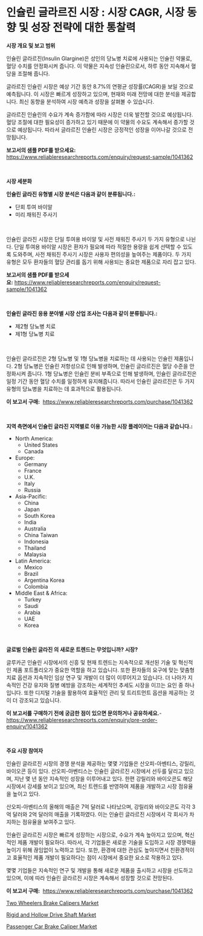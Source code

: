 <p><h1>인슐린 글라르진 시장 : 시장 CAGR, 시장 동향 및 성장 전략에 대한 통찰력</h1></p><p><strong>시장 개요 및 보고 범위</strong></p>
<p><p>인슐린 글라르진(Insulin Glargine)은 성인의 당뇨병 치료에 사용되는 인슐린 약물로, 혈당 수치를 안정화시켜 줍니다. 이 약물은 지속성 인슐린으로서, 하루 동안 지속해서 혈당을 조절해 줍니다.</p><p>글라르진 인슐린 시장은 예상 기간 동안 8.7%의 연평균 성장률(CAGR)을 보일 것으로 예측됩니다. 이 시장은 빠르게 성장하고 있으며, 현재와 미래 전망에 대한 분석을 제공합니다. 최신 동향을 분석하여 시장 예측과 성장을 살펴볼 수 있습니다.</p><p>글라르진 인슐린의 수요가 계속 증가함에 따라 시장은 더욱 발전할 것으로 예상됩니다. 혈당 조절에 대한 필요성이 증가하고 있기 때문에 이 약물의 수요도 계속해서 증가할 것으로 예상됩니다. 따라서 글라르진 인슐린 시장은 긍정적인 성장을 이어나갈 것으로 전망됩니다.</p></p>
<p><strong>보고서의 샘플 PDF를 받으세요:</strong> <a href="https://www.reliableresearchreports.com/enquiry/request-sample/1041362">https://www.reliableresearchreports.com/enquiry/request-sample/1041362</a></p>
<p>&nbsp;</p>
<p><strong>시장 세분화</strong></p>
<p><strong>인슐린 글라진 유형별 시장 분석은 다음과 같이 분류됩니다.:</strong></p>
<p><ul><li>단회 투여 바이알</li><li>미리 채워진 주사기</li></ul></p>
<p>&nbsp;</p>
<p><p>인슐린 글라진 시장은 단일 투여용 바이알 및 사전 채워진 주사기 두 가지 유형으로 나뉜다. 단일 투여용 바이알 시장은 환자가 필요에 따라 적절한 용량을 쉽게 선택할 수 있도록 도와주며, 사전 채워진 주사기 시장은 사용자 편의성을 높여주는 제품이다. 두 가지 유형은 모두 환자들의 혈당 관리를 돕기 위해 사용되는 중요한 제품으로 자리 잡고 있다.</p></p>
<p><strong>보고서의 샘플 PDF를 받으세요:</strong>&nbsp;<a href="https://www.reliableresearchreports.com/enquiry/request-sample/1041362">https://www.reliableresearchreports.com/enquiry/request-sample/1041362</a></p>
<p>&nbsp;</p>
<p><strong> 인슐린 글라진 응용 분야별 시장 산업 조사는 다음과 같이 분류됩니다.:</strong></p>
<p><ul><li>제2형 당뇨병 치료</li><li>제1형 당뇨병 치료</li></ul></p>
<p>&nbsp;</p>
<p><p>인슐린 글라르진은 2형 당뇨병 및 1형 당뇨병을 치료하는 데 사용되는 인슐린 제품입니다. 2형 당뇨병은 인슐린 저항성으로 인해 발생하며, 인슐린 글라르진은 혈당 수준을 안정화시켜 줍니다. 1형 당뇨병은 인슐린 분비 부족으로 인해 발생하며, 인슐린 글라르진은 일정 기간 동안 혈당 수치를 일정하게 유지해줍니다. 따라서 인슐린 글라르진은 두 가지 유형의 당뇨병을 치료하는 데 효과적으로 활용됩니다.</p></p>
<p><strong>이 보고서 구매:</strong>&nbsp; <a href="https://www.reliableresearchreports.com/purchase/1041362">https://www.reliableresearchreports.com/purchase/1041362</a></p>
<p>&nbsp;</p>
<p><strong>지역 측면에서 인슐린 글라진 지역별로 이용 가능한 시장 플레이어는 다음과 같습니다.:</strong></p>
<p><ul>
    <li>
        North America:
        <ul>
            <li>United States</li>
            <li>Canada</li>
        </ul>
    </li>
    <li>
        Europe:
        <ul>
            <li>Germany</li>
            <li>France</li>
            <li>U.K.</li>
            <li>Italy</li>
            <li>Russia</li>
        </ul>
    </li>
    <li>
        Asia-Pacific:
        <ul>
            <li>China</li>
            <li>Japan</li>
            <li>South Korea</li>
            <li>India</li>
            <li>Australia</li>
            <li>China Taiwan</li>
            <li>Indonesia</li>
            <li>Thailand</li>
            <li>Malaysia</li>
        </ul>
    </li>
    <li>
        Latin America:
        <ul>
            <li>Mexico</li>
            <li>Brazil</li>
            <li>Argentina Korea</li>
            <li>Colombia</li>
        </ul>
    </li>
    <li>
        Middle East & Africa:
        <ul>
            <li>Turkey</li>
            <li>Saudi</li>
            <li>Arabia</li>
            <li>UAE</li>
            <li>Korea</li>
        </ul>
    </li>
    </ul></p>
<p>&nbsp;</p>
<p><strong>글로벌 인슐린 글라진 의 새로운 트렌드는 무엇입니까? 시장?</strong></p>
<p><p>글루카곤 인슐린 시장에서의 신흥 및 현재 트렌드는 지속적으로 개선된 기술 및 혁신적인 제품 포트폴리오가 중요한 역할을 하고 있습니다. 또한 환자들의 요구에 맞는 맞춤형 치료 옵션과 지속적인 임상 연구 및 개발이 더 많이 이루어지고 있습니다. 더 나아가 지속적인 건강 유지와 질병 예방을 강조하는 세계적인 추세도 시장을 이끄는 요인 중 하나입니다. 또한 디지털 기술을 활용하여 효율적인 관리 및 트리트먼트 옵션을 제공하는 것이 더 강조되고 있습니다.</p></p>
<p><strong>이 보고서를 구매하기 전에 궁금한 점이 있으면 문의하거나 공유하세요.</strong>- <a href="https://www.reliableresearchreports.com/enquiry/pre-order-enquiry/1041362">https://www.reliableresearchreports.com/enquiry/pre-order-enquiry/1041362</a></p>
<p>&nbsp;</p>
<p><strong>주요 시장 참여자</strong></p>
<p><p>인슐린 글라르진 시장의 경쟁 분석을 제공하는 몇몇 기업들은 산오피-아벤티스, 강릴리, 바이오콘 등이 있다. 산오피-아벤티스는 인슐린 글라르진 시장에서 선두를 달리고 있으며, 지난 몇 년 동안 지속적인 성장을 이루어내고 있다. 한편 강릴리와 바이오콘도 해당 시장에서 강세를 보이고 있으며, 최신 트렌드를 반영하여 제품을 개발하고 시장 점유율을 높이고 있다.</p><p>산오피-아벤티스의 올해의 매출은 7억 달러로 나타났으며, 강릴리와 바이오콘도 각각 3억 달러와 2억 달러의 매출을 기록하였다. 이는 인슐린 글라르진 시장에서 각 회사가 차지하는 점유율을 보여주고 있다.</p><p>인슐린 글라르진 시장은 빠르게 성장하는 시장으로, 수요가 계속 높아지고 있으며, 혁신적인 제품 개발이 필요하다. 따라서, 각 기업들은 새로운 기술을 도입하고 시장 경쟁력을 높이기 위해 끊임없이 노력하고 있다. 또한, 환경에 대한 관심도 높아지면서 친환경적이고 효율적인 제품 개발이 필요하다는 점이 시장에서 중요한 요소로 작용하고 있다.</p><p>몇몇 기업들은 지속적인 연구 및 개발을 통해 새로운 제품을 출시하고 시장을 선도하고 있으며, 이에 따라 인슐린 글라르진 시장은 계속해서 성장할 것으로 전망된다.</p></p>
<p><strong>이 보고서 구매:</strong>&nbsp;&nbsp;<a href="https://www.reliableresearchreports.com/purchase/1041362">https://www.reliableresearchreports.com/purchase/1041362</a></p>
<p><p><a href="https://github.com/NorbertYates/Market-Research-Report-List-3/blob/main/two-wheelers-brake-calipers-market.md">Two Wheelers Brake Calipers Market</a></p><p><a href="https://github.com/nancykennedykellievqfqt2/Market-Research-Report-List-1/blob/main/rigid-and-hollow-drive-shaft-market.md">Rigid and Hollow Drive Shaft Market</a></p><p><a href="https://github.com/prosalinda88/Market-Research-Report-List-3/blob/main/passenger-car-brake-caliper-market.md">Passenger Car Brake Caliper Market</a></p></p>

